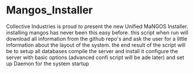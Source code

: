 Mangos_Installer
================

Collective Industries is proud to present the new Unified MaNGOS Installer.
installing mangos has never been this easy before. this script when run will download all information from the github repo's
and ask the user for a little information about the layout of the system. the end result of the script will be to setup all databases compile the server and install it configure the server with basic options (advanced confi script will be ade later) and set up Daemon for the system startup
